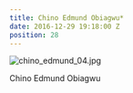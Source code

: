 ```yaml
---
title: Chino Edmund Obiagwu*
date: 2016-12-29 19:18:00 Z
position: 28
---
```


![chino_edmund_04.jpg](/uploads/chino_edmund_04.jpg)

Chino Edmund Obiagwu